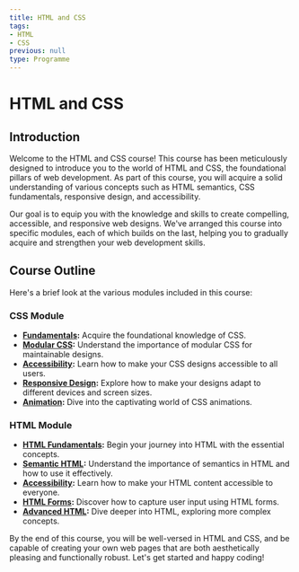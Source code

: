 ```yaml
---
title: HTML and CSS
tags:
- HTML
- CSS
previous: null
type: Programme
---
```


# HTML and CSS

## Introduction

Welcome to the HTML and CSS course! This course has been meticulously designed to introduce you to the world of HTML and CSS, the foundational pillars of web development. As part of this course, you will acquire a solid understanding of various concepts such as HTML semantics, CSS fundamentals, responsive design, and accessibility.

Our goal is to equip you with the knowledge and skills to create compelling, accessible, and responsive web designs. We've arranged this course into specific modules, each of which builds on the last, helping you to gradually acquire and strengthen your web development skills.

## Course Outline

Here's a brief look at the various modules included in this course:

### CSS Module
- **[Fundamentals](/feu/feu1/html-css/css/fundamentals):** Acquire the foundational knowledge of CSS.
- **[Modular CSS](/feu/feu1/html-css/css/modular):** Understand the importance of modular CSS for maintainable designs.
- **[Accessibility](/feu/feu1/html-css/css/accessibility):** Learn how to make your CSS designs accessible to all users.
- **[Responsive Design](/feu/feu1/html-css/css/responsive):** Explore how to make your designs adapt to different devices and screen sizes.
- **[Animation](/feu/feu1/html-css/css/animation):** Dive into the captivating world of CSS animations.

### HTML Module
- **[HTML Fundamentals](/feu/feu1/html-css/html/fundamentals):** Begin your journey into HTML with the essential concepts.
- **[Semantic HTML](/feu/feu1/html-css/html/semantic):** Understand the importance of semantics in HTML and how to use it effectively.
- **[Accessibility](/feu/feu1/html-css/html/accessibility):** Learn how to make your HTML content accessible to everyone.
- **[HTML Forms](/feu/feu1/html-css/html/forms):** Discover how to capture user input using HTML forms.
- **[Advanced HTML](/feu/feu1/html-css/html/advanced):** Dive deeper into HTML, exploring more complex concepts.

By the end of this course, you will be well-versed in HTML and CSS, and be capable of creating your own web pages that are both aesthetically pleasing and functionally robust. Let's get started and happy coding!
